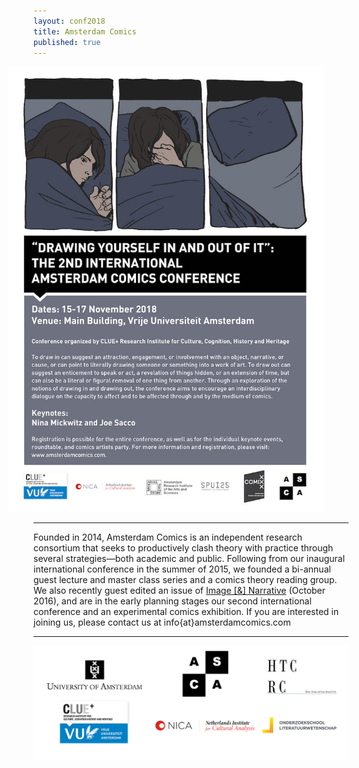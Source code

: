 ```yaml
---
layout: conf2018
title: Amsterdam Comics
published: true
---
```


<a href="conferences/fall2018/schedule/">
	<img src="conferences/fall2018/img/Drawing_Yourself_In_and_Out_of_It_POSTER-sm.jpg" alt="" style="width: 750px; margin-left: -40px;"/>
</a>

----

Founded in 2014, Amsterdam Comics is an independent research consortium that seeks to productively clash theory with practice through several strategies—both academic and public. Following from our inaugural international conference in the summer of 2015, we founded a bi-annual guest lecture and master class series and a comics theory reading group. We also recently guest edited an issue of [Image [&] Narrative](http://www.imageandnarrative.be/index.php/imagenarrative/issue/view/79) (October 2016), and are in the early planning stages our second international conference and an experimental comics exhibition. If you are interested in joining us, please contact us at info{at}amsterdamcomics.com

----

<img src="img/logos_all.png" alt="" style="width: 42.5em;"/>
